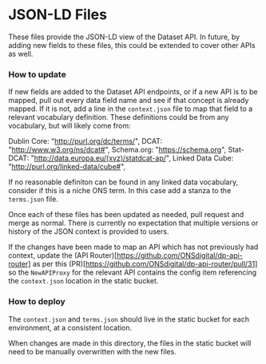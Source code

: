 JSON-LD Files
=====================
These files provide the JSON-LD view of the Dataset API. In future, by adding new fields to these files, this could be extended to cover other APIs as well.

### How to update

If new fields are added to the Dataset API endpoints, or if a new API is to be mapped, pull out every data field name and see if that concept is already mapped. If it is not, add a line in the `context.json` file to map that field to a relevant vocabulary definition. These definitions could be from any vocabulary, but will likely come from:

Dublin Core: "http://purl.org/dc/terms/",
DCAT: "http://www.w3.org/ns/dcat#",
Schema.org: "https://schema.org",
Stat-DCAT: "http://data.europa.eu/(xyz)/statdcat-ap/",
Linked Data Cube: "http://purl.org/linked-data/cube#",

If no reasonable definiton can be found in any linked data vocabulary, consider if this is a niche ONS term. In this case add a stanza to the `terms.json` file.

Once each of these files has been updated as needed, pull request and merge as normal. There is currently no expectation that multiple versions or history of the JSON context is provided to users.

If the changes have been made to map an API which has not previously had context, update the (API Router)[https://github.com/ONSdigital/dp-api-router] as per this (PR)[https://github.com/ONSdigital/dp-api-router/pull/31] so the `NewAPIProxy` for the relevant API contains the config item referencing the `context.json` location in the static bucket.

### How to deploy

The `context.json` and `terms.json` should live in the static bucket for each environment, at a consistent location.

When changes are made in this directory, the files in the static bucket will need to be manually overwritten with the new files.
